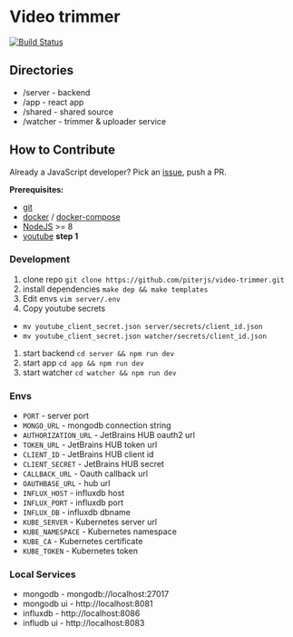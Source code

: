 # Video trimmer
[![Build Status](https://ci.piterjs.org/api/badges/piterjs/video-trimmer/status.svg)](https://ci.piterjs.org/piterjs/video-trimmer)

## Directories
- /server - backend
- /app - react app
- /shared - shared source
- /watcher - trimmer & uploader service

## How to Contribute
Already a JavaScript developer? Pick an [issue](https://yt.piterjs.dev/issues/VT), push a PR.

**Prerequisites:**
- [git](https://git-scm.com/)
- [docker](https://hub.docker.com/search/?type=edition&offering=community) / [docker-compose](https://docs.docker.com/compose/)
- [NodeJS](https;//nodejs.org) >= 8
- [youtube](https://developers.google.com/youtube/v3/quickstart/nodejs) **step 1**

### Development
1. clone repo `git clone https://github.com/piterjs/video-trimmer.git`
1. install dependencies `make dep && make templates`
1. Edit envs `vim server/.env`
1. Copy youtube secrets
  * `mv youtube_client_secret.json server/secrets/client_id.json`
  * `mv youtube_client_secret.json watcher/secrets/client_id.json`
1. start backend `cd server && npm run dev`
1. start app `cd app && npm run dev`
1. start watcher `cd watcher && npm run dev`

### Envs
- `PORT` - server port
- `MONGO_URL` - mongodb connection string
- `AUTHORIZATION_URL` - JetBrains HUB oauth2 url
- `TOKEN_URL` - JetBrains HUB token url
- `CLIENT_ID` - JetBrains HUB client id
- `CLIENT_SECRET` - JetBrains HUB secret
- `CALLBACK_URL` - Oauth callback url
- `OAUTHBASE_URL` - hub url
- `INFLUX_HOST` - influxdb host
- `INFLUX_PORT` - influxdb port
- `INFLUX_DB` - influxdb dbname
- `KUBE_SERVER` - Kubernetes server url
- `KUBE_NAMESPACE` - Kubernetes namespace
- `KUBE_CA` - Kubernetes certificate
- `KUBE_TOKEN` - Kubernetes token

### Local Services
- mongodb - mongodb://localhost:27017
- mongodb ui - http://localhost:8081
- influxdb - http://localhost:8086
- infludb ui - http://localhost:8083

